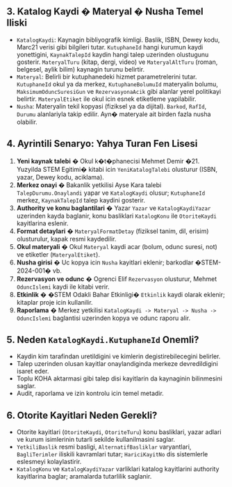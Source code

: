 ## 3. Katalog Kaydi � Materyal � Nusha Temel Iliski
- `KatalogKaydi`: Kaynagin bibliyografik kimligi. Baslik, ISBN, Dewey kodu, Marc21 verisi gibi bilgileri tutar. `KutuphaneId` hangi kurumun kaydi yonettigini, `KaynakTalepId` kaydin hangi talep uzerinden olustugunu gosterir. `MateryalTuru` (kitap, dergi, video) ve `MateryalAltTuru` (roman, belgesel, aylik bilim) kaynagin turunu belirtir.
- `Materyal`: Belirli bir kutuphanedeki hizmet parametrelerini tutar. `KutuphaneId` okul ya da merkez, `KutuphaneBolumuId` materyalin bolumu, `MaksimumOduncSuresiGun` ve `RezervasyonaAcik` gibi alanlar yerel politikayi belirtir. `MateryalEtiket` ile okul icin esnek etiketleme yapilabilir.
- `Nusha`: Materyalin tekil kopyasi (fiziksel ya da dijital). `Barkod`, `RafId`, `Durumu` alanlariyla takip edilir. Ayn� materyale ait birden fazla nusha olabilir.

## 4. Ayrintili Senaryo: Yahya Turan Fen Lisesi
1. **Yeni kaynak talebi** � Okul k�t�phanecisi Mehmet Demir �21. Yuzyilda STEM Egitimi� kitabi icin `YeniKatalogTalebi` olusturur (ISBN, yazar, Dewey kodu, aciklama).
2. **Merkez onayi** � Bakanlik yetkilisi Ayse Kara talebi `TalepDurumu.Onaylandi` yapar ve `KatalogKaydi` olusur; `KutuphaneId` merkez, `KaynakTalepId` talep kaydini gosterir.
3. **Authority ve konu baglantilari** � Yazar `Yazar` ve `KatalogKaydiYazar` uzerinden kayda baglanir, konu basliklari `KatalogKonu` ile `OtoriteKaydi` kayitlarina eslenir.
4. **Format detaylari** � `MateryalFormatDetay` (fiziksel tanim, dil, erisim) olusturulur, kapak resmi kaydedilir.
5. **Okul materyali** � Okul `Materyal` kaydi acar (bolum, odunc suresi, not) ve etiketler (`MateryalEtiket`).
6. **Nusha girisi** � Uc kopya icin `Nusha` kayitlari eklenir; barkodlar �STEM-2024-001� vb.
7. **Rezervasyon ve odunc** � Ogrenci Elif `Rezervasyon` olusturur, Mehmet `OduncIslemi` kaydi ile kitabi verir.
8. **Etkinlik** � �STEM Odakli Bahar Etkinligi� `Etkinlik` kaydi olarak eklenir; kitaplar proje icin kullanilir.
9. **Raporlama** � Merkez yetkilisi `KatalogKaydi -> Materyal -> Nusha -> OduncIslemi` baglantisi uzerinden kopya ve odunc raporu alir.

## 5. Neden `KatalogKaydi.KutuphaneId` Onemli?
- Kaydin kim tarafindan uretildigini ve kimlerin degistirebilecegini belirler.
- Talep uzerinden olusan kayitlar onaylandiginda merkeze devredildigini isaret eder.
- Toplu KOHA aktarmasi gibi talep disi kayitlarin da kaynaginin bilinmesini saglar.
- Audit, raporlama ve izin kontrolu icin temel metadir.

## 6. Otorite Kayitlari Neden Gerekli?
- Otorite kayitlari (`OtoriteKaydi`, `OtoriteTuru`) konu basliklari, yazar adlari ve kurum isimlerinin tutarli sekilde kullanilmasini saglar.
- `YetkiliBaslik` resmi basligi, `AlternatifBasliklar` varyantlari, `BagliTerimler` iliskili kavramlari tutar; `HariciKayitNo` dis sistemlerle eslesmeyi kolaylastirir.
- `KatalogKonu` ve `KatalogKaydiYazar` varliklari katalog kayitlarini authority kayitlarina baglar; aramalarda tutarlilik saglanir.


